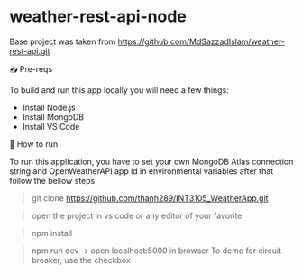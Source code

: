 # weather-rest-api-node

Base project was taken from https://github.com/MdSazzadIslam/weather-rest-api.git

📥 Pre-reqs

To build and run this app locally you will need a few things:

- Install Node.js
- Install MongoDB
- Install VS Code

👷 How to run

To run this application, you have to set your own MongoDB Atlas connection string and OpenWeatherAPI app id in environmental variables after that follow the bellow steps.

> git clone https://github.com/thanh289/INT3105_WeatherApp.git

> open the project in vs code or any editor of your favorite

> npm install

> npm run dev  -> open localhost:5000 in browser
To demo for circuit breaker, use the checkbox

